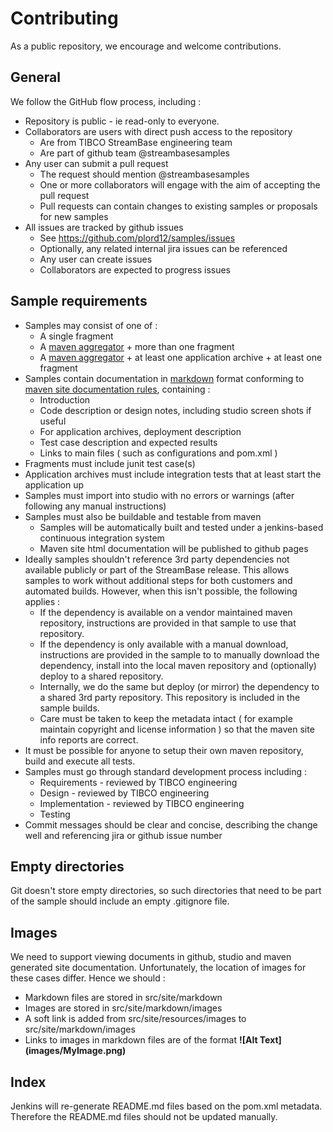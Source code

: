 # Contributing

As a public repository, we encourage and welcome contributions.  

## General

We follow the GitHub flow process, including :

* Repository is public - ie read-only to everyone.
* Collaborators are users with direct push access to the repository
    * Are from TIBCO StreamBase engineering team
    * Are part of github team @streambasesamples
* Any user can submit a pull request
    * The request should mention @streambasesamples
    * One or more collaborators will engage with the aim of accepting the pull request
    * Pull requests can contain changes to existing samples or proposals for new samples
* All issues are tracked by github issues
    * See https://github.com/plord12/samples/issues
    * Optionally, any related internal jira issues can be referenced
    * Any user can create issues
    * Collaborators are expected to progress issues

## Sample requirements

* Samples may consist of one of :
  * A single fragment
  * A [maven aggregator](http://maven.apache.org/pom.html#Aggregation) + more than one fragment
  * A [maven aggregator](http://maven.apache.org/pom.html#Aggregation) + at least one application archive + at least one fragment
* Samples contain documentation in [markdown](https://guides.github.com/features/mastering-markdown/) format conforming to [maven site documentation rules](https://maven.apache.org/guides/mini/guide-site.html), containing :
    * Introduction
    * Code description or design notes, including studio screen shots if useful
    * For application archives, deployment description
    * Test case description and expected results
    * Links to main files ( such as configurations and pom.xml )
* Fragments must include junit test case(s)
* Application archives must include integration tests that at least start the application up
* Samples must import into studio with no errors or warnings (after following any manual instructions)
* Samples must also be buildable and testable from maven
  * Samples will be automatically built and tested under a jenkins-based continuous integration system
  * Maven site html documentation will be published to github pages
* Ideally samples shouldn't reference 3rd party dependencies not available publicly or part of the StreamBase release. 
    This allows samples to work without additional steps for both customers and automated builds.  However, when this isn't possible, the following applies : 
    * If the dependency is available on a vendor maintained maven repository, instructions are provided in that sample to use that repository.
    * If the dependency is only available with a manual download, instructions are provided in the sample to to manually download the dependency, install into 
    the local maven repository and (optionally) deploy to a shared repository.
    * Internally, we do the same but deploy (or mirror) the dependency to a shared 3rd party repository. This repository is included in the sample builds.
    * Care must be taken to keep the metadata intact ( for example maintain copyright and license information ) so that the maven site info reports are correct.
* It must be possible for anyone to setup their own maven repository, build and execute all tests.
* Samples must go through standard development process including :
  * Requirements - reviewed by TIBCO engineering
  * Design - reviewed by TIBCO engineering
  * Implementation - reviewed by TIBCO engineering
  * Testing
* Commit messages should be clear and concise, describing the change well and referencing jira or github issue number

## Empty directories

Git doesn't store empty directories, so such directories that need to be part of the sample should include an empty .gitignore file.

## Images

We need to support viewing documents in github, studio and maven generated site documentation.  Unfortunately, the location of images for these cases differ.  Hence we should :

* Markdown files are stored in src/site/markdown
* Images are stored in src/site/markdown/images
* A soft link is added from src/site/resources/images to src/site/markdown/images
* Links to images in markdown files are of the format **\!\[Alt Text\]\(images/MyImage.png\)**

## Index

Jenkins will re-generate README.md files based on the pom.xml metadata. Therefore the README.md files should not be updated manually.
